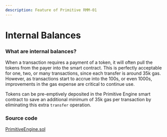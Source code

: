 ```yaml
---
description: Feature of Primitive RMM-01
---
```


# Internal Balances

### What are internal balances?

When a transaction requires a payment of a token, it will often pull the tokens from the payer into the smart contract. This is perfectly acceptable for one, two, or many transactions, since each transfer is around 35k gas. However, as transactions start to accrue into the 100s, or even 1000s, improvements in the gas expense are critical to continue use.

Tokens can be pre-emptively deposited in the Primitive Engine smart contract to save an additional minimum of 35k gas per transaction by eliminating this extra `transfer` operation.

### Source code

[PrimitiveEngine.sol](https://github.com/primitivefinance/primitive-v2-core/blob/main/contracts/PrimitiveEngine.sol)

